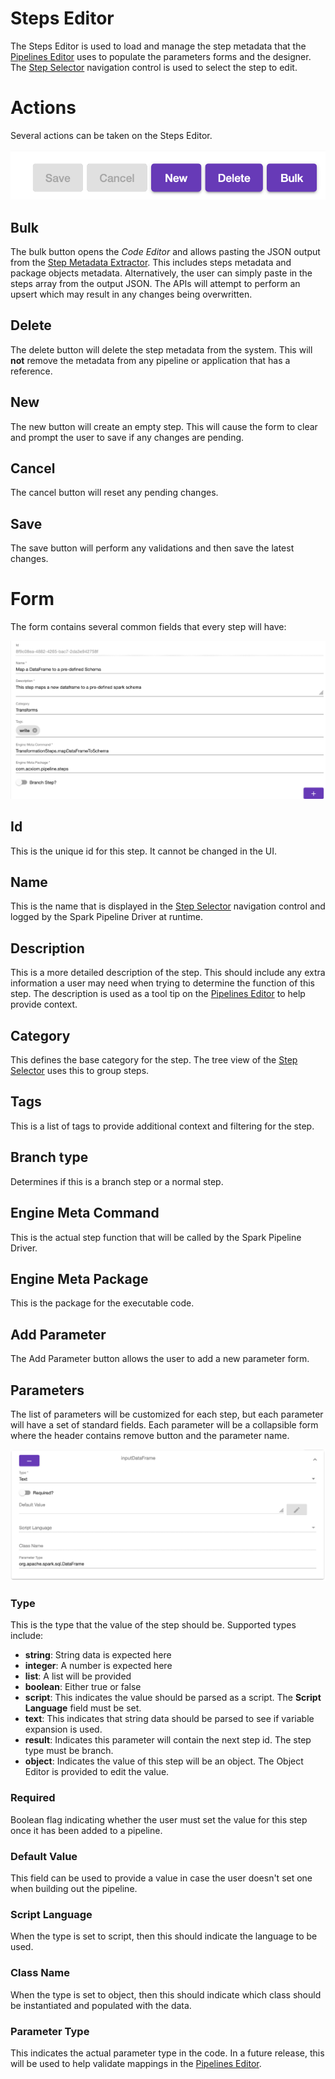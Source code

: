 # Steps Editor
The Steps Editor is used to load and manage the step metadata that the [Pipelines Editor](pipelines-editor.md) uses to populate the parameters
forms and the designer. The [Step Selector](step-selector.md) navigation control is used to select the step to edit.

# Actions
Several actions can be taken on the Steps Editor.

![Steps Actions](images/steps-actions.png "Steps Actions")
## Bulk
The bulk button opens the *Code Editor* and allows pasting the JSON output from the [Step Metadata Extractor](https://github.com/Acxiom/spark-pipeline-driver/tree/develop/application-utils). This
includes steps metadata and package objects metadata. Alternatively, the user can simply paste in the steps array from the output JSON. The APIs
will attempt to perform an upsert which may result in any changes being overwritten.

## Delete
The delete button will delete the step metadata from the system. This will **not** remove the metadata from any pipeline or application that has a reference.

## New
The new button will create an empty step. This will cause the form to clear and prompt the user to save if any changes are pending.

## Cancel
The cancel button will reset any pending changes.

## Save
The save button will perform any validations and then save the latest changes.

# Form
The form contains several common fields that every step will have:

![Common Step Form](images/steps-editor-common-form.png "Common Step Form")
## Id
This is the unique id for this step. It cannot be changed in the UI.
## Name
This is the name that is displayed in the [Step Selector](step-selector.md) navigation control and logged by the Spark Pipeline Driver at runtime.
## Description
This is a more detailed description of the step. This should include any extra information a user may need when trying to determine
the function of this step. The description is used as a tool tip on the [Pipelines Editor](pipelines-editor.md) to help provide context.
## Category
This defines the base category for the step. The tree view of the [Step Selector](step-selector.md) uses this to group steps.
## Tags
This is a list of tags to provide additional context and filtering for the step.
## Branch type
Determines if this is a branch step or a normal step.
## Engine Meta Command
This is the actual step function that will be called by the Spark Pipeline Driver.
## Engine Meta Package 
This is the package for the executable code.
## Add Parameter
The Add Parameter button allows the user to add a new parameter form.
## Parameters
The list of parameters will be customized for each step, but each parameter will have a set of standard fields. Each parameter will be
a collapsible form where the header contains remove button and the parameter name.

![Step Parameter Form](images/steps-editor-parameter-form.png "Step Parameter Form")

### Type
This is the type that the value of the step should be. Supported types include:
* **string**: String data is expected here 
* **integer**: A number is expected here
* **list**: A list will be provided
* **boolean**: Either true or false
* **script**: This indicates the value should be parsed as a script. The **Script Language** field must be set.
* **text**: This indicates that string data should be parsed to see if variable expansion is used.
* **result**: Indicates this parameter will contain the next step id. The step type must be branch.
* **object**: Indicates the value of this step will be an object. The Object Editor is provided to edit the value.
### Required
Boolean flag indicating whether the user must set the value for this step once it has been added to a pipeline.
### Default Value
This field can be used to provide a value in case the user doesn't set one when building out the pipeline.
### Script Language
When the type is set to script, then this should indicate the language to be used.
### Class Name
When the type is set to object, then this should indicate which class should be instantiated and populated with the data.
### Parameter Type
This indicates the actual parameter type in the code. In a future release, this will be used to help validate mappings in the
[Pipelines Editor](pipelines-editor.md).
